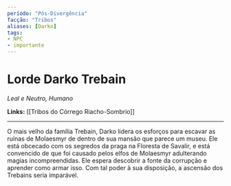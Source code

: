 ```yaml
---
período: "Pós-Divergência"
facção: "Tribos"
aliases: [Darko]
tags:
- NPC
- importante
---
```


# **Lorde Darko Trebain**
*Leal e Neutro, Humano*

**Links:** [[Tribos do Córrego Riacho-Sombrio]]

---

O mais velho da família Trebain, Darko lidera os esforços para escavar as ruínas de Molaesmyr de dentro de sua mansão que parece um museu. Ele está obcecado com os segredos da praga na Floresta de Savalir, e está convencido de que foi causado pelos elfos de Molaesmyr adulterando magias incompreendidas. Ele espera descobrir a fonte da corrupção e aprender como armar isso. Com tal poder à sua disposição, a ascensão dos Trebains seria imparável.